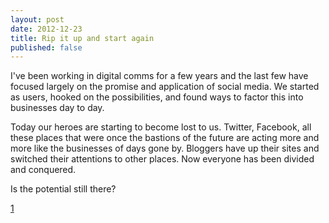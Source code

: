 ```yaml
---
layout: post
date: 2012-12-23
title: Rip it up and start again
published: false
---
```

I've been working in digital comms for a few years and the last few have focused largely on the promise and application of social media. We started as users, hooked on the possibilities, and found ways to factor this into businesses day to day.

Today our heroes are starting to become lost to us. Twitter, Facebook, all these places that were once the bastions of the future are acting more and more like the businesses of days gone by. Bloggers have up their sites and switched their attentions to other places. Now everyone has been divided and conquered. 

Is the potential still there?

[1](http://blogs.reuters.com/felix-salmon/2012/12/18/how-capitalism-breaks-the-web/)